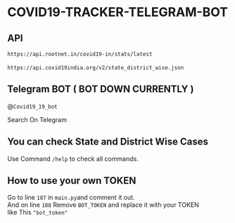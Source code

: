 # COVID19-TRACKER-TELEGRAM-BOT

## API
`https://api.rootnet.in/covid19-in/stats/latest`<br/><br/>
`https://api.covid19india.org/v2/state_district_wise.json`


## Telegram BOT ( BOT DOWN CURRENTLY )

@`Covid19_19_bot`

Search On Telegram

## You can check State and District Wise Cases
Use Command `/help` to check all commands.


## How to use your own TOKEN
Go to line `187` in `main.py`and comment it out.</br>
And on line `188` Remove `BOT_TOKEN` and replace it with your TOKEN </br>
like This `"bot_token"`
